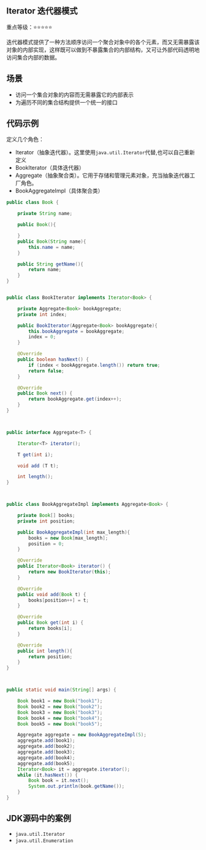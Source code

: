 Iterator 迭代器模式
--------

重点等级：:star::star::star::star::star:

迭代器模式提供了一种方法顺序访问一个聚合对象中的各个元素，而又无需暴露该对象的内部实现，这样既可以做到不暴露集合的内部结构，又可让外部代码透明地访问集合内部的数据。

## 场景
* 访问一个集合对象的内容而无需暴露它的内部表示
* 为遍历不同的集合结构提供一个统一的接口


## 代码示例
定义几个角色：
* Iterator（抽象迭代器）。这里使用`java.util.Iterator`代替,也可以自己重新定义
* BookIterator（具体迭代器）
* Aggregate（抽象聚合类）。它用于存储和管理元素对象，充当抽象迭代器工厂角色。
* BookAggregateImpl（具体聚合类）

```java
public class Book {

    private String name;

    public Book(){

    }
    public Book(String name){
        this.name = name;
    }

    public String getName(){
        return name;
    }
}


public class BookIterator implements Iterator<Book> {

    private Aggregate<Book> bookAggregate;
    private int index;

    public BookIterator(Aggregate<Book> bookAggregate){
        this.bookAggregate = bookAggregate;
        index = 0;
    }

    @Override
    public boolean hasNext() {
        if (index < bookAggregate.length()) return true;
        return false;
    }

    @Override
    public Book next() {
        return bookAggregate.get(index++);
    }
}



public interface Aggregate<T> {

    Iterator<T> iterator();

    T get(int i);

    void add (T t);

    int length();
}



public class BookAggregateImpl implements Aggregate<Book> {

    private Book[] books;
    private int position;

    public BookAggregateImpl(int max_length){
        books = new Book[max_length];
        position = 0;
    }

    @Override
    public Iterator<Book> iterator() {
        return new BookIterator(this);
    }

    @Override
    public void add(Book t) {
        books[position++] = t;
    }

    @Override
    public Book get(int i) {
        return books[i];
    }

    @Override
    public int length(){
        return position;
    }
}



public static void main(String[] args) {

    Book book1 = new Book("book1");
    Book book2 = new Book("book2");
    Book book3 = new Book("book3");
    Book book4 = new Book("book4");
    Book book5 = new Book("book5");

    Aggregate aggregate = new BookAggregateImpl(5);
    aggregate.add(book1);
    aggregate.add(book2);
    aggregate.add(book3);
    aggregate.add(book4);
    aggregate.add(book5);
    Iterator<Book> it = aggregate.iterator();
    while (it.hasNext()) {
        Book book = it.next();
        System.out.println(book.getName());
    }
}
```

## JDK源码中的案例
* `java.util.Iterator`
* `java.util.Enumeration`
